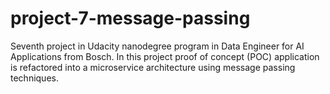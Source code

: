 # project-7-message-passing
Seventh project in Udacity nanodegree program in Data Engineer for AI Applications from Bosch. In this project proof of concept (POC) application is refactored into a microservice architecture using message passing techniques.
